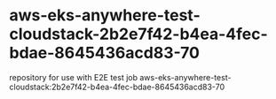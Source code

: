 # aws-eks-anywhere-test-cloudstack-2b2e7f42-b4ea-4fec-bdae-8645436acd83-70
repository for use with E2E test job aws-eks-anywhere-test-cloudstack:2b2e7f42-b4ea-4fec-bdae-8645436acd83-70
